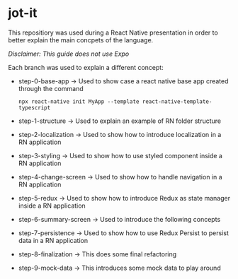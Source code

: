 # jot-it
This repositiory was used during a React Native presentation in order to better explain the main concpets of the language.

*Disclaimer: This guide does not use Expo*

Each branch was used to explain a different concept:

- step-0-base-app &rarr; Used to show case a react native base app created through the command 

  ```npx react-native init MyApp --template react-native-template-typescript```

- step-1-structure &rarr; Used to explain an example of RN folder structure

- step-2-localization &rarr; Used to show how to introduce localization in a RN application

- step-3-styling &rarr; Used to show how to use styled component inside a RN application

- step-4-change-screen &rarr; Used to show how to handle navigation in a RN application

- step-5-redux &rarr; Used to show how to introduce Redux as state manager inside a RN application

- step-6-summary-screen &rarr; Used to introduce the following concepts 

- step-7-persistence &rarr; Used to show how to use Redux Persist to persist data in a RN application 

- step-8-finalization &rarr; This does some final refactoring

- step-9-mock-data &rarr; This introduces some mock data to play around




















